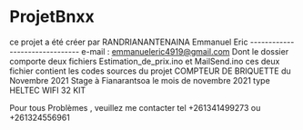 # ProjetBnxx
ce projet a été créer  par RANDRIANANTENAINA Emmanuel Eric
                           -------------------------------
e-mail : emmanueleric4919@gmail.com
Dont le dossier comporte deux fichiers Estimation_de_prix.ino et MailSend.ino
ces deux fichier contient les codes sources du projet COMPTEUR DE BRIQUETTE du Novembre 2021 
Stage à Fianarantsoa le mois de novembre 2021
type HELTEC WIFI 32 KIT

Pour tous Problèmes , veuillez me contacter
tel +261341499273 ou +261324556961 

